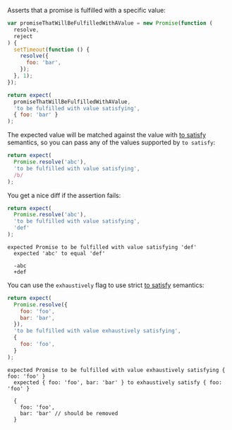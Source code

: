 Asserts that a promise is fulfilled with a specific value:

<!-- unexpected-markdown async:true -->

```js
var promiseThatWillBeFulfilledWithAValue = new Promise(function (
  resolve,
  reject
) {
  setTimeout(function () {
    resolve({
      foo: 'bar',
    });
  }, 1);
});

return expect(
  promiseThatWillBeFulfilledWithAValue,
  'to be fulfilled with value satisfying',
  { foo: 'bar' }
);
```

The expected value will be matched against the value with
[to satisfy](../../any/to-satisfy/) semantics, so you can pass any of the
values supported by `to satisfy`:

<!-- unexpected-markdown async:true -->

```js
return expect(
  Promise.resolve('abc'),
  'to be fulfilled with value satisfying',
  /b/
);
```

You get a nice diff if the assertion fails:

<!-- unexpected-markdown async:true -->

```js
return expect(
  Promise.resolve('abc'),
  'to be fulfilled with value satisfying',
  'def'
);
```

```output
expected Promise to be fulfilled with value satisfying 'def'
  expected 'abc' to equal 'def'

  -abc
  +def
```

You can use the `exhaustively` flag to use strict
[to satisfy](../../any/to-satisfy/) semantics:

<!-- unexpected-markdown async:true -->

```js
return expect(
  Promise.resolve({
    foo: 'foo',
    bar: 'bar',
  }),
  'to be fulfilled with value exhaustively satisfying',
  {
    foo: 'foo',
  }
);
```

```output
expected Promise to be fulfilled with value exhaustively satisfying { foo: 'foo' }
  expected { foo: 'foo', bar: 'bar' } to exhaustively satisfy { foo: 'foo' }

  {
    foo: 'foo',
    bar: 'bar' // should be removed
  }
```
